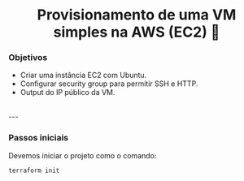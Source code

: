 <h1 align="center">Provisionamento de uma VM simples na AWS (EC2) 👾</h1>

### Objetivos

- Criar uma instância EC2 com Ubuntu.
- Configurar security group para permitir SSH e HTTP.
- Output do IP público da VM.
<br>
---

### Passos iniciais

Devemos iniciar o projeto como o comando:

    terraform init
